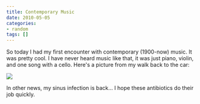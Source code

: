 ```yaml
---
title: Contemporary Music
date: 2010-05-05
categories:
- random
tags: []
---
```

So today I had my first encounter with contemporary (1900-now) music. It was pretty cool. I have never heard music like that, it was just piano, violin, and one song with a cello. Here's a picture from my walk back to the car:

![](/images/blgr/IMG_0659.JPG)

In other news, my sinus infection is back... I hope these antibiotics do their job quickly.
